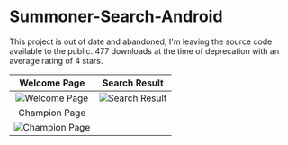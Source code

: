 # Summoner-Search-Android
This project is out of date and abandoned, I'm leaving the source code available to the public. 477 downloads at the time of deprecation with an average rating of 4 stars.

Welcome Page             |  Search Result
:-------------------------:|:-------------------------:
![Welcome Page](https://i.imgur.com/QjP7Q8F.png)  |  ![Search Result](https://i.imgur.com/fyBJv2R.png)
Champion Page             |  
![Champion Page](https://i.imgur.com/FfrwAIk.png) | 
